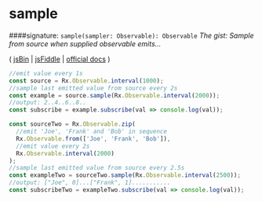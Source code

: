 # sample
####signature: `sample(sampler: Observable): Observable`
*The gist: Sample from source when supplied observable emits...*

( [jsBin](http://jsbin.com/wifaqipuse/1/edit?js,console) | [jsFiddle](https://jsfiddle.net/qg6qfqLz/20/) | [official docs](http://reactivex.io/rxjs/class/es6/Observable.js~Observable.html#instance-method-sample) )
```js
//emit value every 1s
const source = Rx.Observable.interval(1000);
//sample last emitted value from source every 2s 
const example = source.sample(Rx.Observable.interval(2000));
//output: 2..4..6..8..
const subscribe = example.subscribe(val => console.log(val));

const sourceTwo = Rx.Observable.zip(
  //emit 'Joe', 'Frank' and 'Bob' in sequence
  Rx.Observable.from(['Joe', 'Frank', 'Bob']),
  //emit value every 2s
  Rx.Observable.interval(2000)
);
//sample last emitted value from source every 2.5s
const exampleTwo = sourceTwo.sample(Rx.Observable.interval(2500));
//output: ["Joe", 0]...["Frank", 1]...........
const subscribeTwo = exampleTwo.subscribe(val => console.log(val));
```